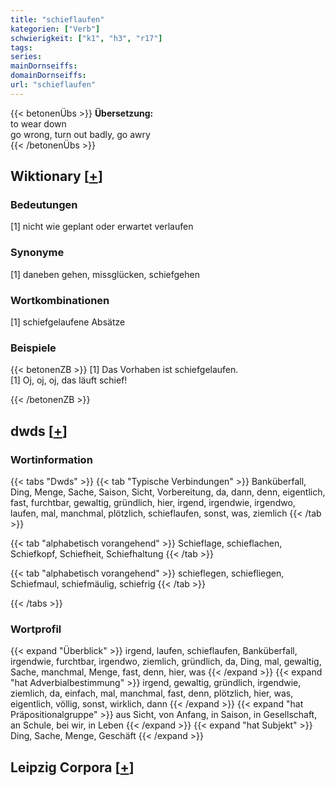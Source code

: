 ```yaml
---
title: "schieflaufen"
kategorien: ["Verb"]
schwierigkeit: ["k1", "h3", "r17"]
tags:
series:
mainDornseiffs:
domainDornseiffs:
url: "schieflaufen"
---
```


{{< betonenÜbs >}}
**Übersetzung:**  
to wear down  
go wrong, turn out badly, go awry  
{{< /betonenÜbs >}}

## Wiktionary [[+](https://de.wiktionary.org/wiki/schieflaufen)]

### Bedeutungen
[1] nicht wie geplant oder erwartet verlaufen  

### Synonyme
[1] daneben gehen, missglücken, schiefgehen  

### Wortkombinationen
[1] schiefgelaufene Absätze  

### Beispiele
{{< betonenZB >}}
[1] Das Vorhaben ist schiefgelaufen.  
[1] Oj, oj, oj, das läuft schief!  

{{< /betonenZB >}}


## dwds [[+](https://www.dwds.de/wb/schieflaufen)]

### Wortinformation
{{< tabs "Dwds" >}}
{{< tab "Typische Verbindungen" >}}
Banküberfall, Ding, Menge, Sache, Saison, Sicht, Vorbereitung, da, dann, denn, eigentlich, fast, furchtbar, gewaltig, gründlich, hier, irgend, irgendwie, irgendwo, laufen, mal, manchmal, plötzlich, schieflaufen, sonst, was, ziemlich
{{< /tab >}}

{{< tab "alphabetisch vorangehend" >}}
Schieflage, schieflachen, Schiefkopf, Schiefheit, Schiefhaltung
{{< /tab >}}

{{< tab "alphabetisch vorangehend" >}}
schieflegen, schiefliegen, Schiefmaul, schiefmäulig, schiefrig
{{< /tab >}}

{{< /tabs >}}

### Wortprofil
{{< expand "Überblick" >}} irgend, laufen, schieflaufen, Banküberfall, irgendwie, furchtbar, irgendwo, ziemlich, gründlich, da, Ding, mal, gewaltig, Sache, manchmal, Menge, fast, denn, hier, was {{< /expand >}}
{{< expand "hat Adverbialbestimmung" >}} irgend, gewaltig, gründlich, irgendwie, ziemlich, da, einfach, mal, manchmal, fast, denn, plötzlich, hier, was, eigentlich, völlig, sonst, wirklich, dann {{< /expand >}}
{{< expand "hat Präpositionalgruppe" >}} aus Sicht, von Anfang, in Saison, in Gesellschaft, an Schule, bei wir, in Leben {{< /expand >}}
{{< expand "hat Subjekt" >}} Ding, Sache, Menge, Geschäft {{< /expand >}}

## Leipzig Corpora [[+](https://corpora.uni-leipzig.de/en/res?word=schieflaufen&corpusId=deu_newscrawl-public_2018)]

